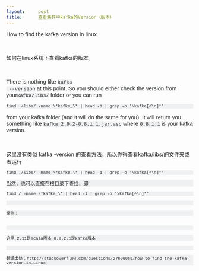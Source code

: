 ```yaml
---
layout:     post
title:      查看集群中kafka的Version（版本）
---
```

<div id="article_content" class="article_content clearfix csdn-tracking-statistics" data-pid="blog" data-mod="popu_307" data-dsm="post">
								            <link rel="stylesheet" href="https://csdnimg.cn/release/phoenix/template/css/ck_htmledit_views-f76675cdea.css">
						<div class="htmledit_views" id="content_views">
                
<p>How to find the kafka version in linux</p>
<p><br></p>
<p>如何在linux系统下查看kafka的版本。</p>
<p><br></p>
<p></p>
<p style="border:0px;font-size:15px;clear:both;color:rgb(36,39,41);font-family:Arial, 'Helvetica Neue', Helvetica, sans-serif;">
There is nothing like <code style="border:0px;font-size:13px;font-family:Consolas, Menlo, Monaco, 'Lucida Console', 'Liberation Mono', 'DejaVu Sans Mono', 'Bitstream Vera Sans Mono', 'Courier New', monospace, sans-serif;background-color:rgb(239,240,241);">kafka
 --version</code> at this point. So you should either check the version from your<code style="border:0px;font-size:13px;font-family:Consolas, Menlo, Monaco, 'Lucida Console', 'Liberation Mono', 'DejaVu Sans Mono', 'Bitstream Vera Sans Mono', 'Courier New', monospace, sans-serif;background-color:rgb(239,240,241);">kafka/libs/</code> folder
 or you can run</p>
<pre style="border:0px;font-size:13px;overflow:auto;font-family:Consolas, Menlo, Monaco, 'Lucida Console', 'Liberation Mono', 'DejaVu Sans Mono', 'Bitstream Vera Sans Mono', 'Courier New', monospace, sans-serif;background-color:rgb(239,240,241);color:rgb(36,39,41);"><code style="border:0px;font-family:Consolas, Menlo, Monaco, 'Lucida Console', 'Liberation Mono', 'DejaVu Sans Mono', 'Bitstream Vera Sans Mono', 'Courier New', monospace, sans-serif;">find ./libs/ -name \*kafka_\* | head -1 | grep -o '\kafka[^\n]*'
</code></pre>
<p style="border:0px;font-size:15px;clear:both;color:rgb(36,39,41);font-family:Arial, 'Helvetica Neue', Helvetica, sans-serif;">
from your kafka folder (and it will do the same for you). It will return you something like <code style="border:0px;font-size:13px;font-family:Consolas, Menlo, Monaco, 'Lucida Console', 'Liberation Mono', 'DejaVu Sans Mono', 'Bitstream Vera Sans Mono', 'Courier New', monospace, sans-serif;background-color:rgb(239,240,241);">kafka_2.9.2-0.8.1.1.jar.asc</code> where <code style="border:0px;font-size:13px;font-family:Consolas, Menlo, Monaco, 'Lucida Console', 'Liberation Mono', 'DejaVu Sans Mono', 'Bitstream Vera Sans Mono', 'Courier New', monospace, sans-serif;background-color:rgb(239,240,241);">0.8.1.1</code> is
 your kafka version.</p>
<br><p>这里没有类似 kafka -version 的查看方法，所以你得查看kafka/libs/的文件夹或者运行</p>
<pre style="background-color:rgb(239,240,241);border:0px;font-size:13px;overflow:auto;font-family:Consolas, Menlo, Monaco, 'Lucida Console', 'Liberation Mono', 'DejaVu Sans Mono', 'Bitstream Vera Sans Mono', 'Courier New', monospace, sans-serif;color:rgb(36,39,41);"><code style="border:0px;font-family:Consolas, Menlo, Monaco, 'Lucida Console', 'Liberation Mono', 'DejaVu Sans Mono', 'Bitstream Vera Sans Mono', 'Courier New', monospace, sans-serif;">find ./libs/ -name \*kafka_\* | head -1 | grep -o '\kafka[^\n]*'</code></pre>
<pre style="background-color:rgb(239,240,241);border:0px;font-size:13px;overflow:auto;font-family:Consolas, Menlo, Monaco, 'Lucida Console', 'Liberation Mono', 'DejaVu Sans Mono', 'Bitstream Vera Sans Mono', 'Courier New', monospace, sans-serif;color:rgb(36,39,41);">当然，也可以直接在根目录下查找，即</pre><pre style="background-color:rgb(239,240,241);border:0px;font-size:13px;overflow:auto;font-family:Consolas, Menlo, Monaco, 'Lucida Console', 'Liberation Mono', 'DejaVu Sans Mono', 'Bitstream Vera Sans Mono', 'Courier New', monospace, sans-serif;color:rgb(36,39,41);"><code style="border:0px;font-family:Consolas, Menlo, Monaco, 'Lucida Console', 'Liberation Mono', 'DejaVu Sans Mono', 'Bitstream Vera Sans Mono', 'Courier New', monospace, sans-serif;">find / -name \*kafka_\* | head -1 | grep -o '\kafka[^\n]*'</code></pre><pre style="background-color:rgb(239,240,241);border:0px;font-size:13px;overflow:auto;font-family:Consolas, Menlo, Monaco, 'Lucida Console', 'Liberation Mono', 'DejaVu Sans Mono', 'Bitstream Vera Sans Mono', 'Courier New', monospace, sans-serif;color:rgb(36,39,41);"><code style="border:0px;font-family:Consolas, Menlo, Monaco, 'Lucida Console', 'Liberation Mono', 'DejaVu Sans Mono', 'Bitstream Vera Sans Mono', 'Courier New', monospace, sans-serif;">
</code></pre><pre style="background-color:rgb(239,240,241);border:0px;font-size:13px;overflow:auto;font-family:Consolas, Menlo, Monaco, 'Lucida Console', 'Liberation Mono', 'DejaVu Sans Mono', 'Bitstream Vera Sans Mono', 'Courier New', monospace, sans-serif;color:rgb(36,39,41);"><code style="border:0px;font-family:Consolas, Menlo, Monaco, 'Lucida Console', 'Liberation Mono', 'DejaVu Sans Mono', 'Bitstream Vera Sans Mono', 'Courier New', monospace, sans-serif;">亲测：</code></pre><pre style="background-color:rgb(239,240,241);border:0px;font-size:13px;overflow:auto;font-family:Consolas, Menlo, Monaco, 'Lucida Console', 'Liberation Mono', 'DejaVu Sans Mono', 'Bitstream Vera Sans Mono', 'Courier New', monospace, sans-serif;color:rgb(36,39,41);"><code style="border:0px;font-family:Consolas, Menlo, Monaco, 'Lucida Console', 'Liberation Mono', 'DejaVu Sans Mono', 'Bitstream Vera Sans Mono', 'Courier New', monospace, sans-serif;"></code></pre><pre style="background-color:rgb(239,240,241);border:0px;font-size:13px;overflow:auto;font-family:Consolas, Menlo, Monaco, 'Lucida Console', 'Liberation Mono', 'DejaVu Sans Mono', 'Bitstream Vera Sans Mono', 'Courier New', monospace, sans-serif;color:rgb(36,39,41);"><code style="border:0px;font-family:Consolas, Menlo, Monaco, 'Lucida Console', 'Liberation Mono', 'DejaVu Sans Mono', 'Bitstream Vera Sans Mono', 'Courier New', monospace, sans-serif;">
</code></pre><pre style="background-color:rgb(239,240,241);border:0px;font-size:13px;overflow:auto;font-family:Consolas, Menlo, Monaco, 'Lucida Console', 'Liberation Mono', 'DejaVu Sans Mono', 'Bitstream Vera Sans Mono', 'Courier New', monospace, sans-serif;color:rgb(36,39,41);"><code style="border:0px;font-family:Consolas, Menlo, Monaco, 'Lucida Console', 'Liberation Mono', 'DejaVu Sans Mono', 'Bitstream Vera Sans Mono', 'Courier New', monospace, sans-serif;">这里 2.11是scala版本 0.8.2.1是kafka版本</code></pre><pre style="background-color:rgb(239,240,241);border:0px;font-size:13px;overflow:auto;font-family:Consolas, Menlo, Monaco, 'Lucida Console', 'Liberation Mono', 'DejaVu Sans Mono', 'Bitstream Vera Sans Mono', 'Courier New', monospace, sans-serif;color:rgb(36,39,41);"><code style="border:0px;font-family:Consolas, Menlo, Monaco, 'Lucida Console', 'Liberation Mono', 'DejaVu Sans Mono', 'Bitstream Vera Sans Mono', 'Courier New', monospace, sans-serif;">
</code></pre><pre style="background-color:rgb(239,240,241);border:0px;font-size:13px;overflow:auto;font-family:Consolas, Menlo, Monaco, 'Lucida Console', 'Liberation Mono', 'DejaVu Sans Mono', 'Bitstream Vera Sans Mono', 'Courier New', monospace, sans-serif;color:rgb(36,39,41);"><code style="border:0px;font-family:Consolas, Menlo, Monaco, 'Lucida Console', 'Liberation Mono', 'DejaVu Sans Mono', 'Bitstream Vera Sans Mono', 'Courier New', monospace, sans-serif;">翻译出处：http://stackoverflow.com/questions/27606065/how-to-find-the-kafka-version-in-Linux</code></pre>
<p></p>
            </div>
                </div>